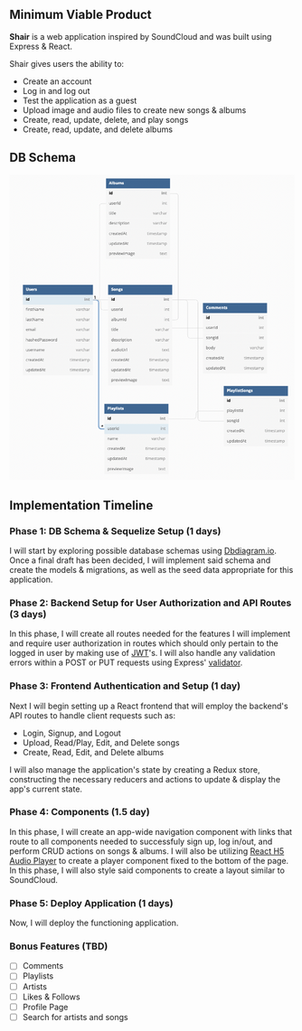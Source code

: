 ## Minimum Viable Product

**Shair** is a web application inspired by SoundCloud and was built using Express & React.

Shair gives users the ability to:

* Create an account
* Log in and log out
* Test the application as a guest
* Upload image and audio files to create new songs & albums
* Create, read, update, delete, and play songs
* Create, read, update, and delete albums

## DB Schema
<img width="718" alt="schema" src="https://github.com/janjovellanos/SoundCloud/blob/main/db-diagram.JPEG">

## Implementation Timeline

### Phase 1: DB Schema & Sequelize Setup (1 days)

I will start by exploring possible database schemas using [Dbdiagram.io](https://www.dbdiagram.io/). 
Once a final draft has been decided, I will implement said schema and create the models & migrations, 
as well as the seed data appropriate for this application.

### Phase 2: Backend Setup for User Authorization and API Routes (3 days)

In this phase, I will create all routes needed for the features I will implement and 
require user authorization in routes which should only pertain to the logged in user by making use of
[JWT](https://jwt.io/introduction)'s. I will also handle any validation errors within a POST or PUT requests
using Express' [validator](https://express-validator.github.io/docs/).

### Phase 3: Frontend Authentication and Setup  (1 day)

Next I will begin setting up a React frontend that will employ the backend's API routes to handle client requests such as:
* Login, Signup, and Logout
* Upload, Read/Play, Edit, and Delete songs 
* Create, Read, Edit, and Delete albums
  
 I will also manage the application's state by creating a Redux store, constructing the necessary reducers and actions to update & display the app's current state.

### Phase 4: Components (1.5 day)

In this phase, I will create an app-wide navigation component with links that route to all components needed 
to successfuly sign up, log in/out, and perform CRUD actions on songs & albums. I will also be utilizing [React H5 Audio Player](https://www.npmjs.com/package/react-h5-audio-player)
to create a player component fixed to the bottom of the page. In this phase, I will also style said components to create a layout similar to SoundCloud.

### Phase 5: Deploy Application (1 days)

Now, I will deploy the functioning application.

### Bonus Features (TBD)

- [ ] Comments
- [ ] Playlists
- [ ] Artists
- [ ] Likes & Follows
- [ ] Profile Page
- [ ] Search for artists and songs
